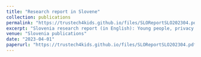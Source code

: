 ```yaml
---
title: "Research report in Slovene"
collection: publications
permalink: "https://trustech4kids.github.io/files/SLOReportSLO202304.pdf"
excerpt: "Slovenia research report (in English): Young people, privacy and trust in Slovenia"
venue: "Slovenia publications"
date: "2023-04-01"
paperurl: "https://trustech4kids.github.io/files/SLOReportSLO202304.pdf"
---
```

